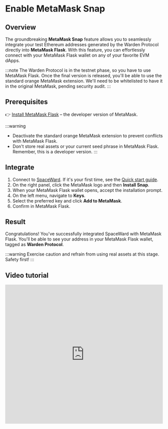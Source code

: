 ﻿---
sidebar_position: 9
---

# Enable MetaMask Snap

## Overview

The groundbreaking **MetaMask Snap** feature allows you to seamlessly integrate your test Ethereum addresses generated by the Warden Protocol directly into **MetaMask Flask**. With this feature, you can effortlessly connect with your MetaMask Flask wallet on any of your favorite EVM dApps.

:::note
The Warden Protocol is in the testnet phase, so you have to use MetaMask Flask. Once the final version is released, you'll be able to use the standard orange MetaMask extension. We'll need to be whitelisted to have it in the original MetaMask, pending security audit.
:::


## Prerequisites

👉 [Install MetaMask Flask](https://docs.metamask.io/snaps/get-started/install-flask/) – the developer version of MetaMask.
   
:::warning
- Deactivate the standard orange MetaMask extension to prevent conflicts with MetaMask Flask.
- Don't store real assets or your current seed phrase in MetaMask Flask. Remember, this is a developer version.
:::

## Integrate

1. Connect to [SpaceWard](https://spaceward.buenavista.wardenprotocol.org). If it's your first time, see the [Quick start guide](buenavista-quick-start).
2. On the right panel, click the MetaMask logo and then **Install Snap**.
3. When your MetaMask Flask wallet opens, accept the installation prompt.
4. On the left menu, navigate to **Keys**.
5. Select the preferred key and click **Add to MetaMask**.
6. Confirm in MetaMask Flask.

## Result

Congratulations! You've successfully integrated SpaceWard with MetaMask Flask. You'll be able to see your address in your MetaMask Flask wallet, tagged as **Warden Protocol**.

:::warning
Exercise caution and refrain from using real assets at this stage. Safety first!
:::

## Video tutorial

<iframe width="100%" height="444" src="https://www.youtube.com/embed/sTH6okVKvss?si=yTZns9n0r_3ZXdav" title="YouTube video player" frameborder="0" allow="accelerometer; autoplay; clipboard-write; encrypted-media; gyroscope; picture-in-picture; web-share" allowfullscreen></iframe>